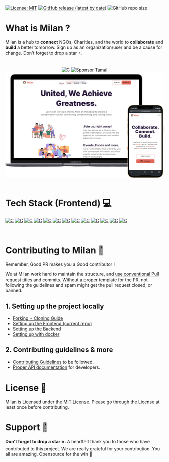 [![License: MIT](https://img.shields.io/badge/License-MIT-yellow.svg)](https://opensource.org/licenses/MIT) [![GitHub release (latest by date)](https://img.shields.io/github/v/release/MilanCommunity/Milan)](https://github.com/MilanCommunity/Milan/releases) ![GitHub repo size](https://img.shields.io/github/repo-size/MilanCommunity/Milan)

# What is Milan ?

Milan is a hub to **connect** NGOs, Charities, and the world to **collaborate** and **build** a better tomorrow. Sign up as an organization/user and be a cause for change. Don't forget to drop a star ⭐.

<br/>



<div  align="center" >

<div  align="center" >
<a href="https://milanhub.org/"><img alt="C" src="https://img.shields.io/badge/Production%20Release-07C160?style=for-the-badge&logo=vercel&logoColor=white"></a> <a href="https://github.com/sponsors/tamalCodes"><img alt="Sponsor Tamal" src="https://img.shields.io/badge/sponsor-30363D?style=for-the-badge&logo=GitHub-Sponsors&logoColor=#white"></a>

    
</div>

<img alt="Milan Readme Banner" src="./src/assets/pictures/readme/MilanBanner.png" width="700px"/>
    
</div>

<br>

# Tech Stack (Frontend) 💻

<p >
    <a href="https://react.dev/"><img alt="C" src="https://img.shields.io/badge/React-20232A?style=for-the-badge&logo=react&logoColor=61DAFB"></a>
    <a href="https://getbootstrap.com/"><img alt="C" src="https://img.shields.io/badge/Bootstrap-%23563D7C.svg?style=for-the-badge&logo=bootstrap&logoColor=white"></a>
    <a href="https://docs.github.com/en"><img alt="C" src="https://img.shields.io/badge/GitHub-%23121011.svg?style=for-the-badge&logo=github&logoColor=white"></a>
    <a href="https://opensource.guide/how-to-contribute/"><img alt="C" src="https://img.shields.io/badge/Open%20Source-%23F05032.svg?style=for-the-badge&logo=open-source-initiative&logoColor=white"></a>
    <a href="https://developer.mozilla.org/en-US/docs/Web/CSS"><img alt="C" src="https://img.shields.io/badge/CSS-%231572B6.svg?style=for-the-badge&logo=css3&logoColor=white"></a>
    <a href="https://www.canva.com/designschool/tutorials/getting-started/"><img alt="C" src="https://img.shields.io/badge/Canva-%2300C4CC.svg?style=for-the-badge&logo=canva&logoColor=white"></a>
    <a href="https://help.figma.com/hc/en-us/categories/360002051613-Get-started"><img alt="C" src="https://img.shields.io/badge/Figma-%23F24E1E.svg?style=for-the-badge&logo=figma&logoColor=white"></a>
    <a href="https://docs.github.com/en/actions"><img alt="C" src="https://img.shields.io/badge/GitHub%20Actions-%232671E5.svg?style=for-the-badge&logo=github-actions&logoColor=white"></a>
    <a href="https://docs.github.com/en/actions"><img alt="C" src="https://img.shields.io/badge/vite-%23646CFF.svg?style=for-the-badge&logo=vite&logoColor=white"></a>
    <a href="https://docs.github.com/en/actions"><img alt="C" src="https://img.shields.io/badge/react%20zustand-%2320232a.svg?style=for-the-badge&logo=react&logoColor=%2361DAFB"></a>
    <a href="https://docs.github.com/en/actions"><img alt="C" src="https://img.shields.io/badge/Axios-5A29E4?logo=axios&logoColor=fff&style=for-the-badge"></a>
    <a href="https://docs.github.com/en/actions"><img alt="C" src="https://img.shields.io/badge/Passport-34E27A?logo=passport&logoColor=000&style=for-the-badge"></a>
    <a href="https://docs.github.com/en/actions"><img alt="C" src="https://img.shields.io/badge/.ENV-ECD53F?logo=dotenv&logoColor=000&style=for-the-badge"></a>
    

    

</p>

</br>

# Contributing to Milan 🔐

Remember, Good PR makes you a Good contributor !

We at Milan work hard to maintain the structure, and [use conventional Pull](https://github.com/MilanCommunity/Milan/blob/main/CONTRIBUTING.md#pull-request-title-format-) request titles and commits. Without a proper template for the PR, not following the guidelines and spam might get the pull request closed, or banned.

## 1️. Setting up the project locally

- [Forking + Cloning Guide](/docs/CloneSetup.md)
- [Setting up the Frontend (current repo)](/docs/FrontendSetup.md)
- [Setting up the Backend](https://github.com/MilanCommunity/Milan-Backend/blob/main/docs/BackendSetup.md)
- [Setting up with docker](/docs/DockerSetup.md)


## 2️. Contributing guidelines & more

- [Contributing Guidelines](/CONTRIBUTING.md) to be followed.
- [Proper API documentation](https://milan-server.onrender.com/docs/) for developers.

# License 👮

Milan is Licensed under the <a href="./LICENSE">MIT License</a>. Please go through the License at least once before contributing.

# Support 🙏

**Don't forget to drop a star ⭐.** A heartfelt thank you to those who have contributed to this project. We are really grateful for your contribution. You all are amazing. Opensource for the win 🚀
